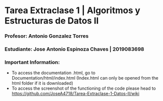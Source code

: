# Tarea Extraclase 1 | Algoritmos y Estructuras de Datos II
### Profesor: Antonio Gonzalez Torres
### Estudiante: Jose Antonio Espinoza Chaves | 2019083698

### Important Information:
* To access the documentation .html, go to Documentation/html/index.html (Index.html can only be opened from the html folder if it is downloaded)
* To access the screenshot of the functioning of the code please head to https://github.com/JoseA4718/Tarea-Extraclase-1-Datos-II/wiki

